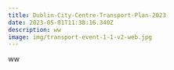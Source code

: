 ```yaml
---
title: Dublin-City-Centre-Transport-Plan-2023
date: 2023-05-01T11:38:16.340Z
description: ww
image: img/transport-event-1-1-v2-web.jpg
---
```

ww